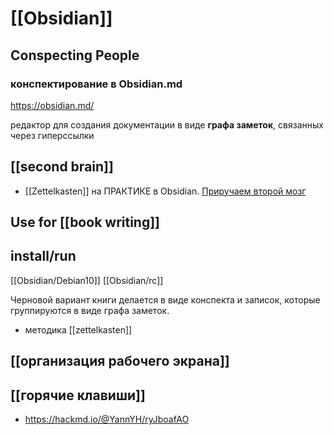 # [[Obsidian]]
## Conspecting People
### конспектирование в Obsidian.md

https://obsidian.md/

редактор для создания документации в виде **графа заметок**, связанных через гиперссылки

## [[second brain]]

- [[Zettelkasten]] на ПРАКТИКЕ в Obsidian. [Приручаем второй мозг](https://www.youtube.com/watch?v=YG4dVK6GOUk)

## Use for [[book writing]]

## install/run

[[Obsidian/Debian10]]
[[Obsidian/rc]]

Черновой вариант книги делается в виде конспекта и записок, которые группируются в виде графа заметок.

- методика [[zettelkasten]]

## [[организация рабочего экрана]]
## [[горячие клавиши]]

- https://hackmd.io/@YannYH/ryJboafAO
